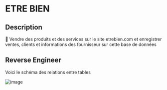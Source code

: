 # ETRE BIEN

## Description

:pushpin: Vendre des produits et des services sur le site etrebien.com et enregistrer ventes, clients et informations des fournisseur sur cette base de données

## Reverse Engineer

Voici le schéma des relations entre tables


![image](/etrebien.png)

